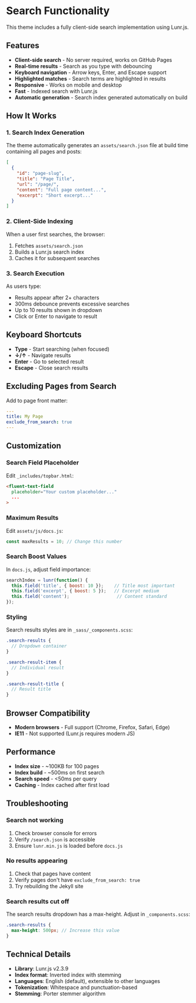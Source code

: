 # Search Functionality

This theme includes a fully client-side search implementation using Lunr.js.

## Features

- **Client-side search** - No server required, works on GitHub Pages
- **Real-time results** - Search as you type with debouncing
- **Keyboard navigation** - Arrow keys, Enter, and Escape support
- **Highlighted matches** - Search terms are highlighted in results
- **Responsive** - Works on mobile and desktop
- **Fast** - Indexed search with Lunr.js
- **Automatic generation** - Search index generated automatically on build

## How It Works

### 1. Search Index Generation

The theme automatically generates an `assets/search.json` file at build time containing all pages and posts:

```json
[
  {
    "id": "page-slug",
    "title": "Page Title",
    "url": "/page/",
    "content": "Full page content...",
    "excerpt": "Short excerpt..."
  }
]
```

### 2. Client-Side Indexing

When a user first searches, the browser:
1. Fetches `assets/search.json`
2. Builds a Lunr.js search index
3. Caches it for subsequent searches

### 3. Search Execution

As users type:
- Results appear after 2+ characters
- 300ms debounce prevents excessive searches
- Up to 10 results shown in dropdown
- Click or Enter to navigate to result

## Keyboard Shortcuts

- **Type** - Start searching (when focused)
- **↓/↑** - Navigate results
- **Enter** - Go to selected result
- **Escape** - Close search results

## Excluding Pages from Search

Add to page front matter:

```yaml
---
title: My Page
exclude_from_search: true
---
```

## Customization

### Search Field Placeholder

Edit `_includes/topbar.html`:

```html
<fluent-text-field
  placeholder="Your custom placeholder..."
  ...
>
```

### Maximum Results

Edit `assets/js/docs.js`:

```javascript
const maxResults = 10; // Change this number
```

### Search Boost Values

In `docs.js`, adjust field importance:

```javascript
searchIndex = lunr(function() {
  this.field('title', { boost: 10 });    // Title most important
  this.field('excerpt', { boost: 5 });   // Excerpt medium
  this.field('content');                  // Content standard
});
```

### Styling

Search results styles are in `_sass/_components.scss`:

```scss
.search-results {
  // Dropdown container
}

.search-result-item {
  // Individual result
}

.search-result-title {
  // Result title
}
```

## Browser Compatibility

- **Modern browsers** - Full support (Chrome, Firefox, Safari, Edge)
- **IE11** - Not supported (Lunr.js requires modern JS)

## Performance

- **Index size** - ~100KB for 100 pages
- **Index build** - ~500ms on first search
- **Search speed** - <50ms per query
- **Caching** - Index cached after first load

## Troubleshooting

### Search not working

1. Check browser console for errors
2. Verify `/search.json` is accessible
3. Ensure `lunr.min.js` is loaded before `docs.js`

### No results appearing

1. Check that pages have content
2. Verify pages don't have `exclude_from_search: true`
3. Try rebuilding the Jekyll site

### Search results cut off

The search results dropdown has a max-height. Adjust in `_components.scss`:

```scss
.search-results {
  max-height: 500px; // Increase this value
}
```

## Technical Details

- **Library**: Lunr.js v2.3.9
- **Index format**: Inverted index with stemming
- **Languages**: English (default), extensible to other languages
- **Tokenization**: Whitespace and punctuation-based
- **Stemming**: Porter stemmer algorithm
